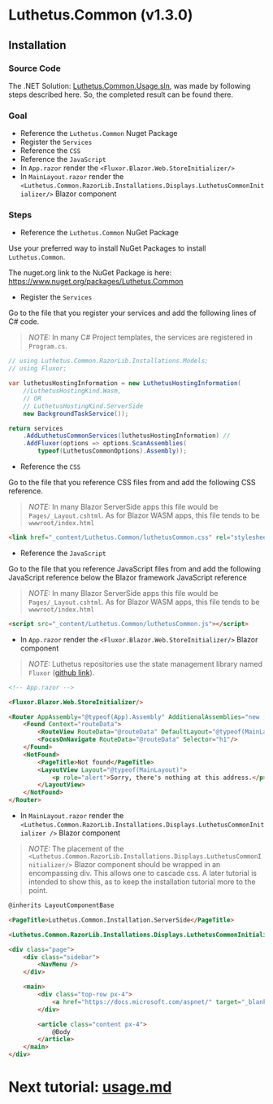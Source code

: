 # Luthetus.Common (v1.3.0)

## Installation

### Source Code
The .NET Solution: [Luthetus.Common.Usage.sln](../Source/Tutorials/Usage/Luthetus.Common.Usage.sln),
was made by following steps described here. So, the completed result can be found there.

### Goal

- Reference the `Luthetus.Common` Nuget Package
- Register the `Services`
- Reference the `CSS`
- Reference the `JavaScript`
- In `App.razor` render the `<Fluxor.Blazor.Web.StoreInitializer/>`
- In `MainLayout.razor` render the `<Luthetus.Common.RazorLib.Installations.Displays.LuthetusCommonInitializer/>` Blazor component

### Steps
- Reference the `Luthetus.Common` NuGet Package

Use your preferred way to install NuGet Packages to install `Luthetus.Common`.

The nuget.org link to the NuGet Package is here: https://www.nuget.org/packages/Luthetus.Common

- Register the `Services`

Go to the file that you register your services and add the following lines of C# code.

> *NOTE:* In many C# Project templates, the services are registered in `Program.cs`.

```csharp
// using Luthetus.Common.RazorLib.Installations.Models;
// using Fluxor;

var luthetusHostingInformation = new LuthetusHostingInformation(
    //LuthetusHostingKind.Wasm,
    // OR
    // LuthetusHostingKind.ServerSide
    new BackgroundTaskService());

return services
    .AddLuthetusCommonServices(luthetusHostingInformation) // 
    .AddFluxor(options => options.ScanAssemblies(
        typeof(LuthetusCommonOptions).Assembly));
```

- Reference the `CSS`

Go to the file that you reference CSS files from and add the following CSS reference.

> *NOTE:* In many Blazor ServerSide apps this file would be `Pages/_Layout.cshtml`. As for Blazor WASM apps, this file tends to be `wwwroot/index.html`

```html
<link href="_content/Luthetus.Common/luthetusCommon.css" rel="stylesheet" />
```

- Reference the `JavaScript`

Go to the file that you reference JavaScript files from and add the following JavaScript reference below the Blazor framework JavaScript reference

> *NOTE:* In many Blazor ServerSide apps this file would be `Pages/_Layout.cshtml`. As for Blazor WASM apps, this file tends to be `wwwroot/index.html`

```html
<script src="_content/Luthetus.Common/luthetusCommon.js"></script>
```

- In `App.razor` render the `<Fluxor.Blazor.Web.StoreInitializer/>` Blazor component

> *NOTE:* Luthetus repositories use the state management library named `Fluxor` ([github link](https://github.com/mrpmorris/Fluxor)).

```html
<!-- App.razor -->

<Fluxor.Blazor.Web.StoreInitializer/>

<Router AppAssembly="@typeof(App).Assembly" AdditionalAssemblies="new [] { typeof(MainLayout).Assembly }">
    <Found Context="routeData">
        <RouteView RouteData="@routeData" DefaultLayout="@typeof(MainLayout)"/>
        <FocusOnNavigate RouteData="@routeData" Selector="h1"/>
    </Found>
    <NotFound>
        <PageTitle>Not found</PageTitle>
        <LayoutView Layout="@typeof(MainLayout)">
            <p role="alert">Sorry, there's nothing at this address.</p>
        </LayoutView>
    </NotFound>
</Router>
```

- In `MainLayout.razor` render the `<Luthetus.Common.RazorLib.Installations.Displays.LuthetusCommonInitializer />` Blazor component

> *NOTE:* The placement of the `<Luthetus.Common.RazorLib.Installations.Displays.LuthetusCommonInitializer/>` Blazor component should be wrapped in an encompassing div. This allows one to cascade css. A later tutorial is intended to show this, as to keep the installation tutorial more to the point.

```html
@inherits LayoutComponentBase

<PageTitle>Luthetus.Common.Installation.ServerSide</PageTitle>

<Luthetus.Common.RazorLib.Installations.Displays.LuthetusCommonInitializer/>

<div class="page">
    <div class="sidebar">
        <NavMenu />
    </div>

    <main>
        <div class="top-row px-4">
            <a href="https://docs.microsoft.com/aspnet/" target="_blank">About</a>
        </div>

        <article class="content px-4">
            @Body
        </article>
    </main>
</div>
```

# Next tutorial: [usage.md](./usage.md)